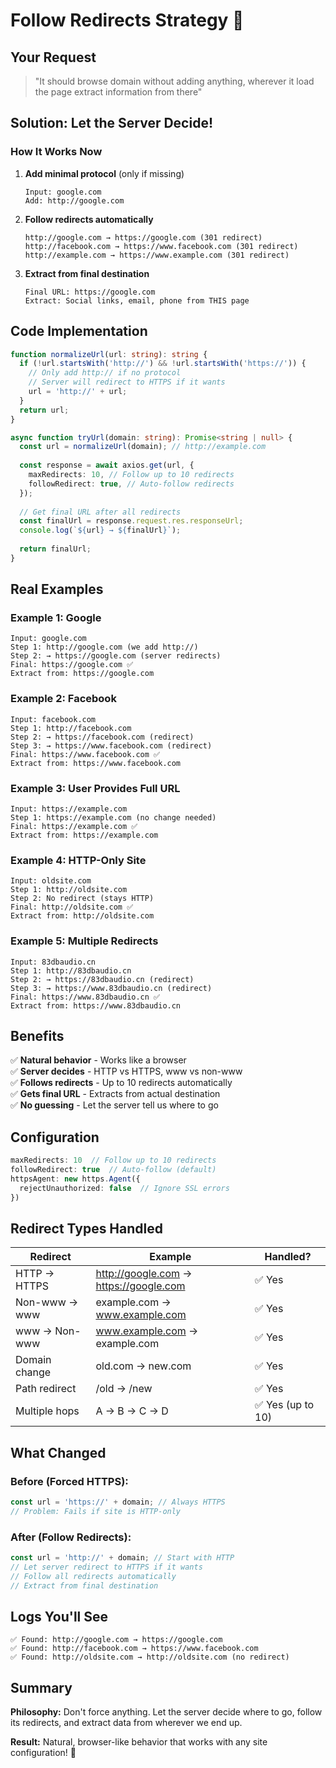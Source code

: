 # Follow Redirects Strategy 🔄

## Your Request
> "It should browse domain without adding anything, wherever it load the page extract information from there"

## Solution: Let the Server Decide!

### How It Works Now

1. **Add minimal protocol** (only if missing)
   ```
   Input: google.com
   Add: http://google.com
   ```

2. **Follow redirects automatically**
   ```
   http://google.com → https://google.com (301 redirect)
   http://facebook.com → https://www.facebook.com (301 redirect)
   http://example.com → https://www.example.com (301 redirect)
   ```

3. **Extract from final destination**
   ```
   Final URL: https://google.com
   Extract: Social links, email, phone from THIS page
   ```

## Code Implementation

```typescript
function normalizeUrl(url: string): string {
  if (!url.startsWith('http://') && !url.startsWith('https://')) {
    // Only add http:// if no protocol
    // Server will redirect to HTTPS if it wants
    url = 'http://' + url;
  }
  return url;
}

async function tryUrl(domain: string): Promise<string | null> {
  const url = normalizeUrl(domain); // http://example.com
  
  const response = await axios.get(url, {
    maxRedirects: 10, // Follow up to 10 redirects
    followRedirect: true, // Auto-follow redirects
  });
  
  // Get final URL after all redirects
  const finalUrl = response.request.res.responseUrl;
  console.log(`${url} → ${finalUrl}`);
  
  return finalUrl;
}
```

## Real Examples

### Example 1: Google
```
Input: google.com
Step 1: http://google.com (we add http://)
Step 2: → https://google.com (server redirects)
Final: https://google.com ✅
Extract from: https://google.com
```

### Example 2: Facebook
```
Input: facebook.com
Step 1: http://facebook.com
Step 2: → https://facebook.com (redirect)
Step 3: → https://www.facebook.com (redirect)
Final: https://www.facebook.com ✅
Extract from: https://www.facebook.com
```

### Example 3: User Provides Full URL
```
Input: https://example.com
Step 1: https://example.com (no change needed)
Final: https://example.com ✅
Extract from: https://example.com
```

### Example 4: HTTP-Only Site
```
Input: oldsite.com
Step 1: http://oldsite.com
Step 2: No redirect (stays HTTP)
Final: http://oldsite.com ✅
Extract from: http://oldsite.com
```

### Example 5: Multiple Redirects
```
Input: 83dbaudio.cn
Step 1: http://83dbaudio.cn
Step 2: → https://83dbaudio.cn (redirect)
Step 3: → https://www.83dbaudio.cn (redirect)
Final: https://www.83dbaudio.cn ✅
Extract from: https://www.83dbaudio.cn
```

## Benefits

✅ **Natural behavior** - Works like a browser  
✅ **Server decides** - HTTP vs HTTPS, www vs non-www  
✅ **Follows redirects** - Up to 10 redirects automatically  
✅ **Gets final URL** - Extracts from actual destination  
✅ **No guessing** - Let the server tell us where to go  

## Configuration

```typescript
maxRedirects: 10  // Follow up to 10 redirects
followRedirect: true  // Auto-follow (default)
httpsAgent: new https.Agent({
  rejectUnauthorized: false  // Ignore SSL errors
})
```

## Redirect Types Handled

| Redirect | Example | Handled? |
|----------|---------|----------|
| HTTP → HTTPS | http://google.com → https://google.com | ✅ Yes |
| Non-www → www | example.com → www.example.com | ✅ Yes |
| www → Non-www | www.example.com → example.com | ✅ Yes |
| Domain change | old.com → new.com | ✅ Yes |
| Path redirect | /old → /new | ✅ Yes |
| Multiple hops | A → B → C → D | ✅ Yes (up to 10) |

## What Changed

### Before (Forced HTTPS):
```typescript
const url = 'https://' + domain; // Always HTTPS
// Problem: Fails if site is HTTP-only
```

### After (Follow Redirects):
```typescript
const url = 'http://' + domain; // Start with HTTP
// Let server redirect to HTTPS if it wants
// Follow all redirects automatically
// Extract from final destination
```

## Logs You'll See

```
✅ Found: http://google.com → https://google.com
✅ Found: http://facebook.com → https://www.facebook.com
✅ Found: http://oldsite.com → http://oldsite.com (no redirect)
```

## Summary

**Philosophy:** Don't force anything. Let the server decide where to go, follow its redirects, and extract data from wherever we end up.

**Result:** Natural, browser-like behavior that works with any site configuration! 🎉
